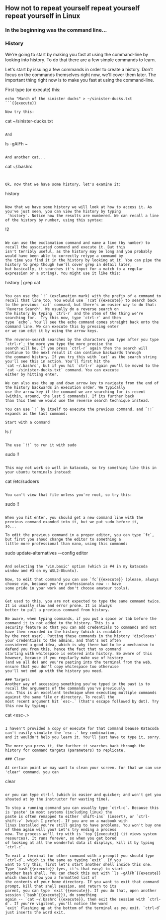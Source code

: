 ## How not to repeat yourself repeat yourself repeat yourself in Linux
### In the beginning was the command line...

### History
We're going to start by making you fast at using the command-line by looking into history. To do that there are a few 
simple commands to learn.

Let's start by issuing a few commands in order to create a history. Don't focus on the commands themselves right now, 
we'll cover them later. The important thing right now is to make you fast at using the command-line.

First type (or execute) this:

```
echo "March of the sinister ducks" > ~/sinister-ducks.txt
```{{execute}}

Now try this:

```
cat ~/sinister-ducks.txt
```{{execute}}

And

```
ls -gAlFh ~
```{{execute}}

And another cat...

```
cat ~/.bashrc
```{{execute}}


Ok, now that we have some history, let's examine it:

```
history
```{{execute}}

Now that we have some history we will look at how to access it. As you've just seen, you can view the history by typing
 `history`. Notice how the results are numbered. We can recall a line of the history by number, using this syntax:

```
!2
```{{execute}}

We can use the exclamation command and name a line (by number) to recall the associated command and execute it. But this 
isn't terribly useful, as the history may be long and you probably would have been able to correctly retype a command by
the time you find it in the history by looking at it. You can pipe the history to grep though (we'll cover grep in detail later,
but basically, it searches it's input for a match to a regular expression or a string). You might use it like this:

```
history | grep cat
```{{execute}}

You can use the `!` (exclamation mark) with the prefix of a command to recall that line too. You would use `!cat`{{execute}} to search back
to the previous `cat` command, but there's an easier way to do that: 'Reverse Search'. We usually do a reverse search on 
the history by typing `ctrl-r` and the stem of the thing we're searching for.  Try this now, type `ctrl-r` and then 
type `echo`. You'll see the echo command comes straight back onto the command line. We can execute this by pressing enter 
or we can edit it by using the arrow keys.

The reverse-search searches by the characters you type after you type `ctrl-r`; the more you type the more precise the 
search will be. If you press `ctrl-r` again then the search will continue to the next result it can continue backwards through 
the command history. If you try this with `cat` as the search string you'll see this in action. You'll first hit the 
`cat ~/.bashrc`, but if you hit `ctrl-r` again you'll be moved to the `cat ~/sinister-ducks.txt` command. You can execute 
either by hitting enter.

We can also use the up and down arrow key to navigate from the end of the history backwards in execution order. We typically 
use the arrow key if the command we are searching for is recent (within, around, the last 5 commands). If its further back 
than this then we would use the reverse search technique instead.

You can use `!` by itself to execute the previous command, and `!!` expands as the last command:

Start with a command

```
ls /
```{{execute}} 

The use `!!` to run it with sudo

```
sudo !!
```{{execute}} 

This may not work so well in katacoda, so try something like this in your ubuntu terminals instead:

```
cat /etc/sudoers
```{{copy}} 

You can't view that file unless you're root, so try this:

```
sudo !!
```{{copy}} 

When you hit enter, you should get a new command line with the previous command exanded into it, but we put sudo before it, 
so...

To edit the previous command in a proper editor, you can type `fc`, but first you shoud change the editor to something a 
little more professional than nano, using this command:

```
sudo update-alternatives --config editor
```{{execute}}

And selecting the 'vim.basic' option (which is #4 in my katacoda window and #3 on my WSL2-Ubuntu).

Now, to edit that command you can use `fc`{{execute}} (please, always choose vim, because you're professionals now -- have
some pride in your work and don't choose amateur tools).


Get used to this, you are not expected to type the same command twice. It is usually slow and error prone. It is always 
better to pull a previous command from history.

Be aware, when typing commands, if you put a space or tab before the command it is not added to the history. This is a 
security feature so that you can add credentials to commands and not have them recorded in the history (which is readable
by the root user). Putting these commands in the history 'discloses' your credentials to the admins, and that's not often
considered a good idea, which is why there had to be a mechanism to defend you from this, hence the fact that no command
starting with whitespace is entered into history. Be aware of this however, because if you regularly make use of history
(and we all do) and you're pasting into the terminal from the web, ensure that you don't copy whitespace too otherwise
you'll not end up with the history you need.

### Targets
Another way of accessing something you've typed in the past is to recall the arguments of the commands you've previously 
run. This is an excellent technique when executing multiple commands against the same file or directory. To recall the 
most recent argument hit `esc-.` (that's escape followed by dot). Try this now by typing:

```
cat <esc-.>
```

I haven't provided a copy or execute for that command beause Katacoda can't easily simulate the `esc-.` key combination, 
and it wouldn't help you learn it. You'll just have to type it, sorry.

The more you press it, the further it searches back through the history for command targets (parameters) to replicate.

### Clear

At certain point we may want to clean your screen. for that we can use 'clear' command. you can 

```
clear
```{{execute}}

or you can type ctrl-l (which is easier and quicker; and won't get you shouted at by the instructor for wasting time).

To stop a running command you can usually type `ctrl-c`. Because this is 'paste' in most systems (including linux) the 
paste is often remapped to either `shift-ins` (insert), or `ctrl-shift-v` (which I prefer). If you are on a macbook with 
linux installed you're still going to have problems. You won't buy one of them again will you? Let's try ending a process
now. The process we'll try with is `top`{{execute}} (it views system resources). It runs forever, so when you get bored
of looking at all the wonderful data it displays, kill it by typing `ctrl-c`.

To exit a terminal (or other command with a prompt) you should type `ctrl-d`, which is the same as typing `exit`. If you 
want to try this, first let's start another shell inside this one. Type `bash`{{execute}} (yes, it's that easy) to start
another bash shell. You can check this out with `ls -gAlFh`{{execute}} which should show you a formatted list of 
the contents of your home directory. If you want to exit that command prompt, kill that shell session, and return to its 
parent, you can type `exit`{{execute}}. If you do that, open another session (`bash`{{execute}}), do something
again -- `cat ~/.bashrc`{{execute}}, then exit the session with `ctrl-d`. If you're vigilent, you'll notice the word
`exit` flashing up at the bottom of the terminal as you exit. `ctrl-d` just inserts the word exit.

